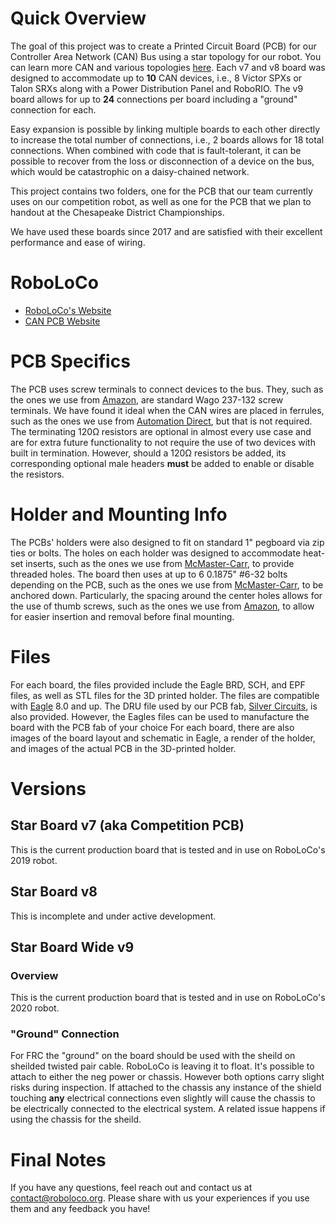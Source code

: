 # Quick Overview
The goal of this project was to create a Printed Circuit Board (PCB) for our Controller Area Network (CAN) Bus using a star topology for our robot.
You can learn more CAN and various topologies [here](http://www.mindsensors.com/content/86-can-and-its-topology).
Each v7 and v8 board was designed to accommodate up to **10** CAN devices, i.e., 8 Victor SPXs or Talon SRXs along with a Power Distribution Panel and RoboRIO.
The v9 board allows for up to **24** connections per board including a "ground" connection for each. 

Easy expansion is possible by linking multiple boards to each other directly to increase the total number of connections, i.e., 2 boards allows for 18 total connections.
When combined with code that is fault-tolerant, it can be possible to recover from the loss or disconnection of a device on the bus, which would be catastrophic on a daisy-chained network.

This project contains two folders, one for the PCB that our team currently uses on our competition robot, as well as one for the PCB that we plan to handout at the Chesapeake District Championships.

We have used these boards since 2017 and are satisfied with their excellent performance and ease of wiring.

# RoboLoCo
* [RoboLoCo's Website](https://www.roboloco.org)
* [CAN PCB Website](https://www.roboloco.org/canpcb)

# PCB Specifics
The PCB uses screw terminals to connect devices to the bus.
They, such as the ones we use from [Amazon](https://www.amazon.com/gp/product/B00EZ3QPCU/), are standard Wago 237-132 screw terminals.
We have found it ideal when the CAN wires are placed in ferrules, such as the ones we use from [Automation Direct](https://www.automationdirect.com/adc/Shopping/Catalog/Wiring_Solutions/BM_Group_-_Wire_End_Connectors/Insulated_Ferrules/DIN_Color_Single_Wire/BM-00601), but that is not required.
The terminating 120Ω resistors are optional in almost every use case and are for extra future functionality to not require the use of two devices with built in termination.
However, should a 120Ω resistors be added, its corresponding optional male headers **must** be added to enable or disable the resistors.

# Holder and Mounting Info
The PCBs' holders were also designed to fit on standard 1" pegboard via zip ties or bolts.
The holes on each holder was designed to accommodate heat-set inserts, such as the ones we use from [McMaster-Carr](https://www.mcmaster.com/#93365a132/=1b46wa6), to provide threaded holes.
The board then uses at up to 6 0.1875" #6-32 bolts depending on the PCB, such as the ones we use from [McMaster-Carr](https://www.mcmaster.com/#91864a085/), to be anchored down.
Particularly, the spacing around the center holes allows for the use of thumb screws, such as the ones we use from [Amazon](https://www.amazon.com/Anodized-Aluminum-Computer-Thumbscrews-Thread/dp/B00BGZ1OFI/), to allow for easier insertion and removal before final mounting.

# Files
For each board, the files provided include the Eagle BRD, SCH, and EPF files, as well as STL files for the 3D printed holder.
The files are compatible with [Eagle](https://www.autodesk.com/products/eagle/free-download) 8.0 and up.
The DRU file used by our PCB fab, [Silver Circuits](http://www.custompcb.com), is also provided. However, the Eagles files can be used to manufacture the board with the PCB fab of your choice
For each board, there are also images of the board layout and schematic in Eagle, a render of the holder, and images of the actual PCB in the 3D-printed holder.

# Versions

## Star Board v7 (aka Competition PCB)
This is the current production board that is tested and in use on RoboLoCo's 2019 robot. 

## Star Board v8
This is incomplete and under active development. 

## Star Board Wide v9
### Overview
This is the current production board that is tested and in use on RoboLoCo's 2020 robot. 

### "Ground" Connection
For FRC the "ground" on the board should be used with the sheild on sheilded twisted pair cable. RoboLoCo is leaving it to float. 
It's possible to attach to either the neg power or chassis. However both options carry slight risks during inspection. If attached to the 
chassis any instance of the shield touching **any** electrical connections even slightly will cause the chassis to be electrically connected 
to the electrical system. A related issue happens if using the chassis for the sheild. 

# Final Notes
If you have any questions, feel reach out and contact us at contact@roboloco.org.
Please share with us your experiences if you use them and any feedback you have!
